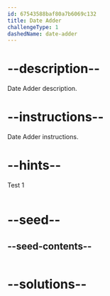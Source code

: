 ```yaml
---
id: 67543588baf80a7b6069c132
title: Date Adder
challengeType: 1
dashedName: date-adder
---
```


# --description--

Date Adder description.

# --instructions--

Date Adder instructions.

# --hints--

Test 1

```js

```

# --seed--
## --seed-contents--

```js

```

# --solutions--

```js

```
